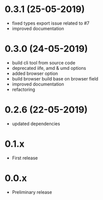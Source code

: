 # 0.3.1 (25-05-2019)

* fixed types export issue related to #7
* improved documentation

# 0.3.0 (24-05-2019)

* build cli tool from source code
* deprecated iife, amd & umd options
* added browser option
* build browser build base on browser field
* improved documentation
* refactoring

# 0.2.6 (22-05-2019)

* updated dependencies

# 0.1.x

* First release

# 0.0.x

* Preliminary release
